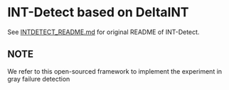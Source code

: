 # INT-Detect based on DeltaINT

See [INTDETECT_README.md](./INTDETECT_README.md) for original README of INT-Detect.

## NOTE

We refer to this open-sourced framework to implement the experiment in gray failure detection
